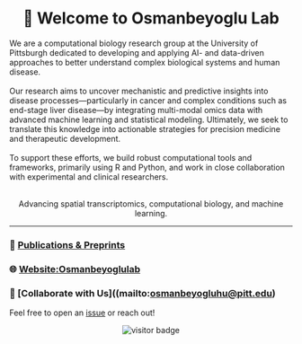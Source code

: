 
<h1 align="center"> 👋 Welcome to Osmanbeyoglu Lab</h1>

We are a computational biology research group at the University of Pittsburgh dedicated to developing and applying AI- and data-driven approaches to better understand complex biological systems and human disease.<br><br>
Our research aims to uncover mechanistic and predictive insights into disease processes—particularly in cancer and complex conditions such as end-stage liver disease—by integrating multi-modal omics data with advanced machine learning and statistical modeling. Ultimately, we seek to translate this knowledge into actionable strategies for precision medicine and therapeutic development.<br><br>
To support these efforts, we build robust computational tools and frameworks, primarily using R and Python, and work in close collaboration with experimental and clinical researchers.<br><br>

<p align="center">
  Advancing spatial transcriptomics, computational biology, and machine learning.  
</p>

---

### 📄 [Publications & Preprints](https://www.osmanbeyoglulab.com/publications)





### 🌐 [Website:Osmanbeyoglulab](https://osmanbeyoglulab.com)  




### 🤝 [Collaborate with Us]((mailto:osmanbeyogluhu@pitt.edu)
Feel free to open an [issue](https://github.com/your-org/welcome/issues) or reach out!



<p align="center">
  <img src="https://visitor-badge.laobi.icu/badge?page_id=your-org.welcome" alt="visitor badge"/>
</p>
